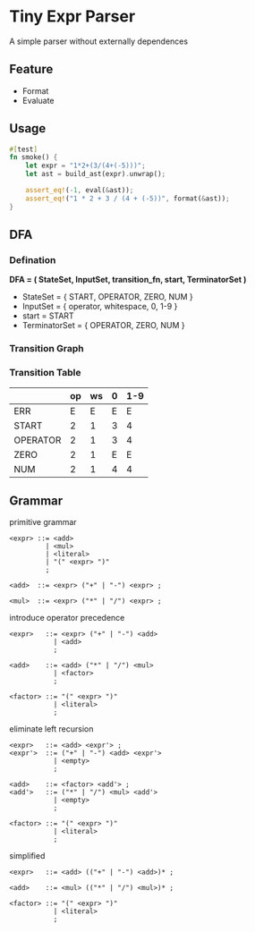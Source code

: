 # Tiny Expr Parser

A simple parser without externally dependences

## Feature

- Format
- Evaluate

## Usage

```rust
#[test]
fn smoke() {
    let expr = "1*2+(3/(4+(-5)))";
    let ast = build_ast(expr).unwrap();

    assert_eq!(-1, eval(&ast));
    assert_eq!("1 * 2 + 3 / (4 + (-5))", format(&ast));
}
```

## DFA

### Defination

**DFA = ( StateSet, InputSet, transition_fn, start, TerminatorSet )**

- StateSet = { START, OPERATOR, ZERO, NUM }
- InputSet = { operator, whitespace, 0, 1-9 }
- start = START
- TerminatorSet = { OPERATOR, ZERO, NUM }

### Transition Graph

### Transition Table

|          | op  | ws  | 0   | 1-9 |
|----------|-----|-----|-----|-----|
| ERR      | E   | E   | E   | E   |
| START    | 2   | 1   | 3   | 4   |
| OPERATOR | 2   | 1   | 3   | 4   |
| ZERO     | 2   | 1   | E   | E   |
| NUM      | 2   | 1   | 4   | 4   |

## Grammar

primitive grammar

```text
<expr> ::= <add> 
         | <mul> 
         | <literal>
         | "(" <expr> ")" 
         ;
      
<add>  ::= <expr> ("+" | "-") <expr> ;

<mul>  ::= <expr> ("*" | "/") <expr> ;
```

introduce operator precedence

```text
<expr>   ::= <expr> ("+" | "-") <add>
           | <add>
           ;

<add>    ::= <add> ("*" | "/") <mul> 
           | <factor>
           ;

<factor> ::= "(" <expr> ")"
           | <literal>
           ;
```

eliminate left recursion

```text
<expr>   ::= <add> <expr'> ;
<expr'>  ::= ("+" | "-") <add> <expr'> 
           | <empty>
           ;

<add>    ::= <factor> <add'> ;
<add'>   ::= ("*" | "/") <mul> <add'> 
           | <empty>
           ;

<factor> ::= "(" <expr> ")"
           | <literal>
           ;
```

simplified

```text
<expr>   ::= <add> (("+" | "-") <add>)* ;

<add>    ::= <mul> (("*" | "/") <mul>)* ;

<factor> ::= "(" <expr> ")"
           | <literal>
           ;
```
